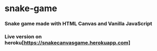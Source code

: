 # snake-game

### Snake game made with HTML Canvas and Vanilla JavaScript

### Live version on heroku[https://snakecanvasgame.herokuapp.com]

